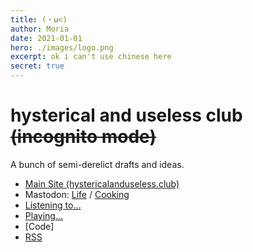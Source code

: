 ```yaml
---
title: (・ω<)
author: Moria
date: 2021-01-01
hero: ./images/logo.png
excerpt: ok i can't use chinese here
secret: true
---
```




# hysterical and useless club ~~(incognito mode)~~

A bunch of semi-derelict drafts and ideas.

- [Main Site (hystericalanduseless.club)](https://hystericalanduseless.club/)
- Mastodon: [Life](https://flanintheface.com/@rosenkreuzer) / [Cooking](https://flanintheface.com/@fitterhappier)
- [Listening to…](https://open.spotify.com/playlist/37i9dQZEVXcBYolMmEdLr9?si=WZ8PWeYAToKBTTqf2rmC_w)
- [Playing…](https://rawg.io/@rosenkreuzer)
- [Code]
- [RSS](https://weirdfishes.today/atom.xml)